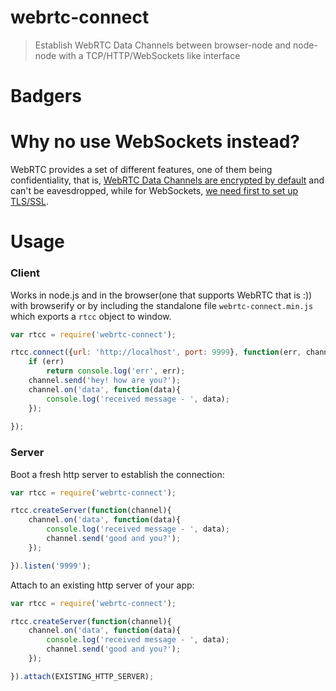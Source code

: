 webrtc-connect
==============

> Establish WebRTC Data Channels between browser-node and node-node with a TCP/HTTP/WebSockets like interface

# Badgers

# Why no use WebSockets instead?

WebRTC provides a set of different features, one of them being confidentiality, that is, [WebRTC Data Channels are encrypted by default][1] and can't be eavesdropped, while for WebSockets, [we need first to set up TLS/SSL][2].

# Usage

### Client

Works in node.js and in the browser(one that supports WebRTC that is :))
 with browserify or by including the standalone file `webrtc-connect.min.js` which exports a `rtcc` object to window.

```javascript
var rtcc = require('webrtc-connect');

rtcc.connect({url: 'http://localhost', port: 9999}, function(err, channel) {
    if (err)
        return console.log('err', err);
    channel.send('hey! how are you?');
    channel.on('data', function(data){
        console.log('received message - ', data);
    });
    
});
```

### Server

Boot a fresh http server to establish the connection:
```javascript
var rtcc = require('webrtc-connect');

rtcc.createServer(function(channel){
    channel.on('data', function(data){
        console.log('received message - ', data);
        channel.send('good and you?');
    });

}).listen('9999');
```

Attach to an existing http server of your app:
```javascript
var rtcc = require('webrtc-connect');

rtcc.createServer(function(channel){
    channel.on('data', function(data){
        console.log('received message - ', data);
        channel.send('good and you?');
    });

}).attach(EXISTING_HTTP_SERVER);
```


[1]: http://sporadicdispatches.blogspot.pt/2013/06/webrtc-security-and-confidentiality.html
[2]: https://msdn.microsoft.com/en-us/library/windows/apps/hh761446.aspx
